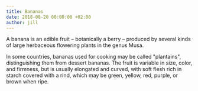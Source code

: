 ```yaml
---
title: Bananas
date: 2018-08-20 00:00:00 +02:00
author: jill
---
```


A banana is an edible fruit – botanically a berry – produced by several kinds
of large herbaceous flowering plants in the genus Musa.


In some countries, bananas used for cooking may be called "plantains",
distinguishing them from dessert bananas. The fruit is variable in size, color,
and firmness, but is usually elongated and curved, with soft flesh rich in
starch covered with a rind, which may be green, yellow, red, purple, or brown
when ripe.